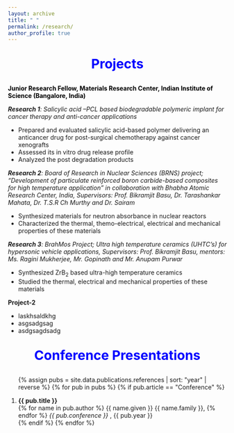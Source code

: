 ```yaml
---
layout: archive
title: " "
permalink: /research/
author_profile: true
---
```

<p style="text-align:center; color:Blue; font-size:30px; font-weight:bold;"> Projects </p>

<font color="black"> <b> Junior Research Fellow, Materials Research Center, Indian Institute of Science (Bangalore, India) </b> </font>

<i><b>Research 1</b>: Salicylic acid –PCL based biodegradable polymeric implant for cancer therapy and anti-cancer applications</i>
   * Prepared and evaluated salicylic acid-based polymer delivering an anticancer drug for post-surgical chemotherapy against cancer xenografts
   * Assessed its in vitro drug release profile
   * Analyzed the post degradation products

<i><b>Research 2</b>: Board of Research in Nuclear Sciences (BRNS) project; “Development of particulate reinforced boron carbide-based composites for high temperature application” in collaboration with Bhabha Atomic Research Center, India, Supervisors: Prof. Bikramjit Basu, Dr. Tarashankar Mahata, Dr. T.S.R Ch Murthy and Dr. Sairam</i> 
   * Synthesized materials for neutron absorbance in nuclear reactors
   * Characterized the thermal, themo-electrical, electrical and mechanical properties of these materials 

<i><b>Research 3</b>: BrahMos Project; Ultra high temperature ceramics (UHTC’s) for hypersonic vehicle applications, Supervisors: Prof. Bikramjit Basu, mentors: Ms. Ragini Mukherjee, Mr. Gopinath and Mr. Anupam Purwar</i>  
 * Synthesized ZrB<sub>2</sub> based ultra-high temperature ceramics
 * Studied the thermal, electrical and mechanical properties of these materials



**Project-2**
   * laskhsaldkhg
   * asgsadgsag
   * asdgsagdsadg

<p style="text-align:center; color:Blue; font-size:30px; font-weight:bold;"> Conference Presentations </p>

<ol>

{% assign pubs = site.data.publications.references | sort: "year" | reverse %}
{% for pub in pubs %}
   {% if pub.article == "Conference" %}
      <li>
         <b> {{ pub.title }} </b>
         <br>
         {% for name in pub.author %}
            {{ name.given }} {{ name.family }},
         {% endfor %}
         <i> {{ pub.conference }} </i>,
         {{ pub.year }}
      </li>
   {% endif %}
{% endfor %}

</ol>


<!-- # xxx

1. **xxx-1**
   * laskhsaldkhg
   * asgsadgsag
   * asdgsagdsadg


2. **xxx-2**
   * laskhsaldkhg
   * asgsadgsag
   * asdgsagdsadg -->
